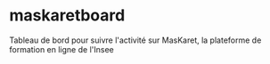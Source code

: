 # maskaretboard
Tableau de bord pour suivre l'activité sur MasKaret, la plateforme de formation en ligne de l'Insee
